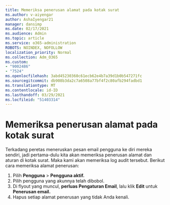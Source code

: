 ```yaml
---
title: Memeriksa penerusan alamat pada kotak surat
ms.author: v-aiyengar
author: AshaIyengar21
manager: dansimp
ms.date: 02/17/2021
ms.audience: Admin
ms.topic: article
ms.service: o365-administration
ROBOTS: NOINDEX, NOFOLLOW
localization_priority: Normal
ms.collection: Adm_O365
ms.custom:
- "9002486"
- "7524"
ms.openlocfilehash: 3abd45230360c61ecb62e4b7a39d1b0b547271fc
ms.sourcegitcommit: db908b3da2c7a6508a77bf4f2c80afb294fadbd1
ms.translationtype: MT
ms.contentlocale: id-ID
ms.lasthandoff: 03/29/2021
ms.locfileid: "51403314"
---
```

# <a name="check-for-forwarding-addresses-on-mailboxes"></a>Memeriksa penerusan alamat pada kotak surat

Terkadang peretas meneruskan pesan email pengguna ke diri mereka sendiri, jadi pertama-dulu kita akan memeriksa penerusan alamat dan aturan di kotak surat. Maka kami akan memeriksa log audit tersebut. Berikut cara memeriksa alamat penerusan:

1. Pilih **Pengguna**  >  **Pengguna aktif.**
1. Pilih pengguna yang akunnya telah dibobol.
1. Di flyout yang muncul, **perluas Pengaturan Email**, lalu klik **Edit** untuk **Penerusan email.**
1. Hapus setiap alamat penerusan yang tidak Anda kenali.